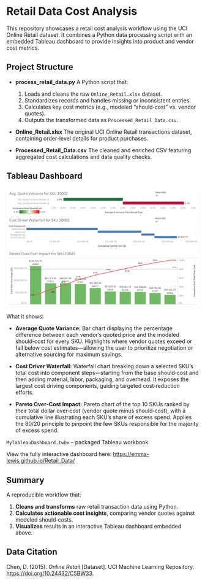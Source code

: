 # Retail Data Cost Analysis

This repository showcases a retail cost analysis workflow using the UCI Online Retail dataset. It combines a Python data processing script with an embedded Tableau dashboard to provide insights into product and vendor cost metrics.

## Project Structure

* **process\_retail\_data.py**
  A Python script that:

  1. Loads and cleans the raw `Online_Retail.xlsx` dataset.
  2. Standardizes records and handles missing or inconsistent entries.
  3. Calculates key cost metrics (e.g., modeled “should‑cost” vs. vendor quotes).
  4. Outputs the transformed data as `Processed_Retail_Data.csv`.

* **Online\_Retail.xlsx**
  The original UCI Online Retail transactions dataset, containing order-level details for product purchases.

* **Processed\_Retail\_Data.csv**
  The cleaned and enriched CSV featuring aggregated cost calculations and data quality checks.

## Tableau Dashboard

![Dashboard Preview](tableau_dashboard/preview.png)

What it shows:

* **Average Quote Variance:** Bar chart displaying the percentage difference between each vendor’s quoted price and the modeled should‑cost for every SKU. Highlights where vendor quotes exceed or fall below cost estimates—allowing the user to prioritize negotiation or alternative sourcing for maximum savings.

* **Cost Driver Waterfall:** Waterfall chart breaking down a selected SKU’s total cost into component steps—starting from the base should‑cost and then adding material, labor, packaging, and overhead. It exposes the largest cost driving components, guiding targeted cost‑reduction efforts.

* **Pareto Over‑Cost Impact:** Pareto chart of the top 10 SKUs ranked by their total dollar over‑cost (vendor quote minus should‑cost), with a cumulative line illustrating each SKU’s share of excess spend. Applies the 80/20 principle to pinpoint the few SKUs responsible for the majority of excess spend.

`MyTableauDashboard.twbx` – packaged Tableau workbook

View the fully interactive dashboard here:
https://emma-lewis.github.io/Retail_Data/

## Summary

A reproducible workflow that:

1. **Cleans and transforms** raw retail transaction data using Python.
2. **Calculates actionable cost insights**, comparing vendor quotes against modeled should‑costs.
3. **Visualizes** results in an interactive Tableau dashboard embedded above.

## Data Citation

Chen, D. (2015). *Online Retail* [Dataset]. UCI Machine Learning Repository. https://doi.org/10.24432/C5BW33.
